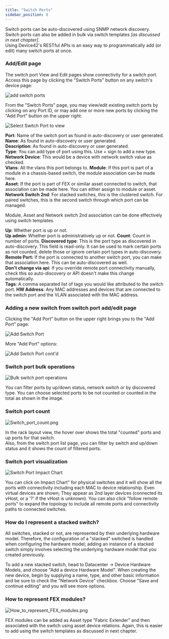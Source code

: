 ```yaml
---
title: "Switch Ports"
sidebar_position: 8
---
```


Switch ports can be auto-discovered using SNMP network discovery. Switch ports can also be added in bulk via switch templates _\[as discussed in next chapter\]_.  
Using Device42's RESTful APIs is an easy way to programmatically add (or edit) many switch ports at once.

### Add/Edit page

The switch port View and Edit pages show connectivity for a switch port. Access this page by clicking the "Switch Ports" button on any switch's device page:

![add switch ports](/assets/images/switch_ports_button.png)

From the "Switch Ports" page, you may view/edit existing switch ports by clicking on any Port ID, or may add one or more new ports by clicking the "Add Port" button on the upper right:

![Select Switch Port to view](/assets/images/Select-SwitchPort-to-view.png)

**Port**: Name of the switch port as found in auto-discovery or user generated.  
**Name**: As found in auto-discovery or user generated.  
**Description**: As found in auto-discovery or user generated.  
**Type**: You can add type of port using this. Use + sign to add a new type.  
**Network Device**: This would be a device with network switch value as checked.  
**Vlans**: All the vlans this port belongs to. **Module**: If this port is part of a module in a chassis-based switch, the module association can be made here.  
**Asset**: If the port is part of FEX or similar asset connected to switch, that association can be made here. You can either assign to module or asset.  
**Network Switch 2nd**: For stacked switches, this is the clustered switch. For paired switches, this is the second switch through which port can be managed.

Module, Asset and Network switch 2nd association can be done effectively using switch templates.

**Up**: Whether port is up or not.  
**Up admin**: Whether port is administratively up or not. **Count**: Count in number of ports. **Discovered type**: This is the port type as discovered in auto-discovery. This field is read-only. It can be used to mark certain ports as not counted, delete those or ignore certain port types in auto-discovery.  
**Remote Port:** If the port is connected to another switch port, you can make that association here. This can be auto-discovered as well.  
**Don't change via api**: If you override remote port connectivity manually, check this so auto-discovery or API doesn't make this change automatically.  
**Tags**: A comma separated list of tags you would like attributed to the switch port. **HW Address**: Any MAC addresses and devices that are connected to the switch port and the VLAN associated with the MAC address.

### Adding a new switch from switch port add/edit page

Clicking the "Add Port" button on the upper right brings you to the "Add Port" page:

![Add Switch Port](/assets/images/Add-Switch-Port.png)

More "Add Port" options:

![Add Switch Port cont'd](/assets/images/Add-Switch-Port-Part2.png)

### Switch port bulk operations

![Bulk switch port operations](/assets/images/Switch-port-bulk-operations.png)

You can filter ports by up/down status, network switch or by discovered type. You can choose selected ports to be not counted or counted in the total as shown in the image.

### Switch port count

![Switch_port_count.png](/assets/images/Switch_port_count.png)

In the rack layout view, the hover over shows the total "counted" ports and up ports for that switch.  
Also, from the switch port list page, you can filter by switch and up/down status and it shows the count of filtered ports.

### Switch port visualization

![Switch Port Impact Chart](/assets/images/switch_port_visualization_v15.png)

You can click on Impact Chart" for physical switches and it will show all the ports with connectivity including each MAC to device relationship. Even virtual devices are shown; They appear as 2nd layer devices (connected its vHost, or a '?' if the vHost is unknown). You can also click "follow remote ports" to expand the topology to include all remote ports and connectivity paths to connected switches.

### How do I represent a stacked switch?

All switches, stacked or not, are represented by their underlying hardware model. Therefore, the configuration of a "stacked" switched is handled when configuring the hardware model; adding an instance of a stacked switch simply involves selecting the underlying hardware model that you created previously.

To add a new stacked switch, head to Datacenter -> Device Hardware Models, and choose "Add a device Hardware Model". When creating the new device, begin by supplying a name, type, and other basic information and be sure to check the "Network Device" checkbox. Choose "Save and continue editing" and you will see more options.

### How to represent FEX modules?

![How_to_represent_FEX_modules.png](/assets/images/How_to_represent_FEX_modules.png)

FEX modules can be added as Asset type "Fabric Extender" and then associated with the switch using asset device relations. Again, this is easier to add using the switch templates as discussed in next chapter.

